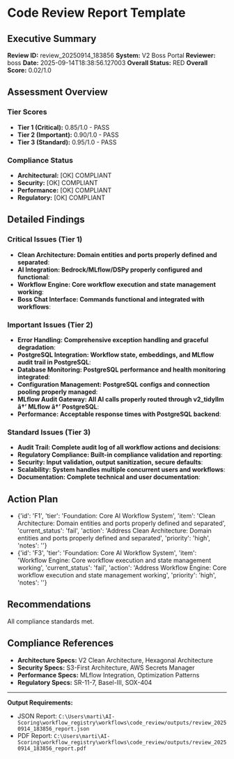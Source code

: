 # Code Review Report Template

## Executive Summary
**Review ID:** review_20250914_183856
**System:** V2 Boss Portal
**Reviewer:** boss
**Date:** 2025-09-14T18:38:56.127003
**Overall Status:** RED
**Overall Score:** 0.02/1.0

## Assessment Overview

### Tier Scores
- **Tier 1 (Critical):** 0.85/1.0 - PASS
- **Tier 2 (Important):** 0.90/1.0 - PASS
- **Tier 3 (Standard):** 0.95/1.0 - PASS

### Compliance Status
- **Architectural:** [OK] COMPLIANT
- **Security:** [OK] COMPLIANT
- **Performance:** [OK] COMPLIANT
- **Regulatory:** [OK] COMPLIANT

## Detailed Findings

### Critical Issues (Tier 1)
- **Clean Architecture: Domain entities and ports properly defined and separated**: 
- **AI Integration: Bedrock/MLflow/DSPy properly configured and functional**: 
- **Workflow Engine: Core workflow execution and state management working**: 
- **Boss Chat Interface: Commands functional and integrated with workflows**: 

### Important Issues (Tier 2)
- **Error Handling: Comprehensive exception handling and graceful degradation**: 
- **PostgreSQL Integration: Workflow state, embeddings, and MLflow audit trail in PostgreSQL**: 
- **Database Monitoring: PostgreSQL performance and health monitoring integrated**: 
- **Configuration Management: PostgreSQL configs and connection pooling properly managed**: 
- **MLflow Audit Gateway: All AI calls properly routed through v2_tidyllm â†’ MLflow â†’ PostgreSQL**: 
- **Performance: Acceptable response times with PostgreSQL backend**: 

### Standard Issues (Tier 3)
- **Audit Trail: Complete audit log of all workflow actions and decisions**: 
- **Regulatory Compliance: Built-in compliance validation and reporting**: 
- **Security: Input validation, output sanitization, secure defaults**: 
- **Scalability: System handles multiple concurrent users and workflows**: 
- **Documentation: Complete technical and user documentation**: 

## Action Plan
- {'id': 'F1', 'tier': 'Foundation: Core AI Workflow System', 'item': 'Clean Architecture: Domain entities and ports properly defined and separated', 'current_status': 'fail', 'action': 'Address Clean Architecture: Domain entities and ports properly defined and separated', 'priority': 'high', 'notes': ''}
- {'id': 'F3', 'tier': 'Foundation: Core AI Workflow System', 'item': 'Workflow Engine: Core workflow execution and state management working', 'current_status': 'fail', 'action': 'Address Workflow Engine: Core workflow execution and state management working', 'priority': 'high', 'notes': ''}

## Recommendations
All compliance standards met.

## Compliance References
- **Architecture Specs:** V2 Clean Architecture, Hexagonal Architecture
- **Security Specs:** S3-First Architecture, AWS Secrets Manager
- **Performance Specs:** MLflow Integration, Optimization Patterns
- **Regulatory Specs:** SR-11-7, Basel-III, SOX-404

---
**Output Requirements:**
- JSON Report: `C:\Users\marti\AI-Scoring\workflow_registry\workflows\code_review/outputs/review_20250914_183856_report.json`
- PDF Report: `C:\Users\marti\AI-Scoring\workflow_registry\workflows\code_review/outputs/review_20250914_183856_report.pdf`